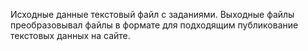 Исходные данные текстовый файл с заданиями. Выходные файлы  преобразовывал файлы в формате для подходящим публикование текстовых данных на сайте.
